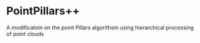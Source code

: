 # PointPillars++
A modificatoin on the point Pillars algorithsm using hierarchical processing of point clouds
